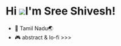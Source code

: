 Hi ![](https://user-images.githubusercontent.com/18350557/176309783-0785949b-9127-417c-8b55-ab5a4333674e.gif)I'm Sree Shivesh!
======================================================================================================================================

*   📍  Tamil Nadu🌏
*   🎮  abstract & lo-fi >>>

<!--
*   ✉️  You can contact me at [20z348@psgtech.ac.in](mailto:20z348@psgtech.ac.in)
*   ⚡  Abstract & Lo-fi > everything else -->

